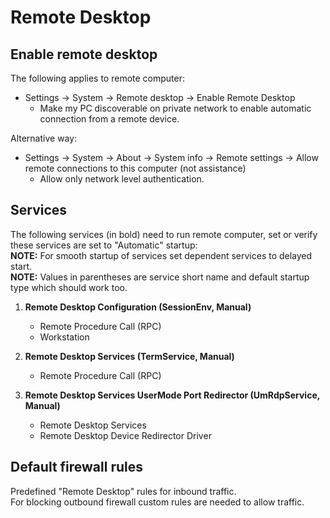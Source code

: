 
# Remote Desktop

## Enable remote desktop

The following applies to remote computer:

- Settings -> System -> Remote desktop -> Enable Remote Desktop
  - Make my PC discoverable on private network to enable automatic connection from a remote device.

Alternative way:

- Settings -> System -> About -> System info -> Remote settings -> Allow remote connections to
  this computer (not assistance)
  - Allow only network level authentication.

## Services

The following services (in bold) need to run remote computer,
set or verify these services are set to "Automatic" startup:\
**NOTE:** For smooth startup of services set dependent services to delayed start.\
**NOTE:** Values in parentheses are service short name and default startup type which should work too.

1. **Remote Desktop Configuration (SessionEnv, Manual)**

    - Remote Procedure Call (RPC)
    - Workstation

2. **Remote Desktop Services (TermService, Manual)**

    - Remote Procedure Call (RPC)

3. **Remote Desktop Services UserMode Port Redirector (UmRdpService, Manual)**

    - Remote Desktop Services
    - Remote Desktop Device Redirector Driver

## Default firewall rules

Predefined "Remote Desktop" rules for inbound traffic.\
For blocking outbound firewall custom rules are needed to allow traffic.
